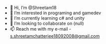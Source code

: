 - 👋 Hi, I’m @Shreetam18
- 👀 I’m interested in programing and gamedev
- 🌱 I’m currently learning c# and unity
- 💞️ I’m looking to collaborate on (null)
- 📫 Reach me with my e-mail - s.shreetamchatterjee18092008@gmail.com

<!---
Shreetam18/Shreetam18 is a ✨ special ✨ repository because its `README.md` (this file) appears on your GitHub profile.
You can click the Preview link to take a look at your changes.
--->
